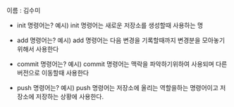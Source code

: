 이름 : 김수미
- init 명령어는?
예시) init 명령어는 새로운 저장소를 생성할때 사용하는 명

- add 명령어는?
예시) add 명령어는 다음 변경을 기록할때까지 변경분을 모아놓기 위해서 사용한다

- commit 명령어는?
예시) commit 명령어는 맥락을 파악하기위하여 사용되며 다른 버전으로 이동할때 사용한다 

- push 명령어는?
예시) push 명령어는 저장소에 올리는 역할을하는 명령어이고 저장소에 저장하는 상황에 사용한다.
